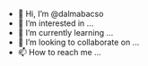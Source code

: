 - 👋 Hi, I’m @dalmabacso
- 👀 I’m interested in ...
- 🌱 I’m currently learning ...
- 💞️ I’m looking to collaborate on ...
- 📫 How to reach me ...

<!---
dalmabacso/dalmabacso is a ✨ special ✨ repository because its `README.md` (this file) appears on your GitHub profile.
You can click the Preview link to take a look at your changes.
--->

